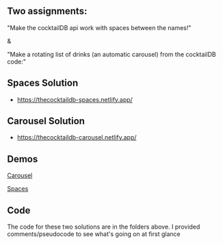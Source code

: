 ## Two assignments:


 "Make the cocktailDB api work with spaces between the names!" 
 
 &

 "Make a rotating list of drinks (an automatic carousel) from the cocktailDB code:"

## Spaces Solution
 * https://thecocktaildb-spaces.netlify.app/
 
 ## Carousel Solution
* https://thecocktaildb-carousel.netlify.app/

## Demos
[Carousel](carouseldemo.gif)

[Spaces](spacesdemo.gif)

## Code
The code for these two solutions are in the folders above. 
I provided comments/pseudocode to see what's going on at first glance
